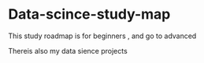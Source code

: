 # Data-scince-study-map
This study roadmap is for beginners , and go to advanced

Thereis also my data sience projects
